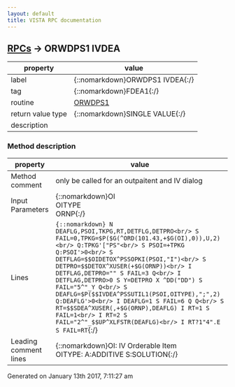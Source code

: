 ```yaml
---
layout: default
title: VISTA RPC documentation
---
```




## [RPCs](TableOfContent.md) &#8594; ORWDPS1 IVDEA 

 property | value 
--- | --- 
 label | {::nomarkdown}ORWDPS1 IVDEA{:/}
 tag | {::nomarkdown}FDEA1{:/}
 routine | [ORWDPS1](http://code.osehra.org/dox/Routine_ORWDPS1_source.html)
 return value type | {::nomarkdown}SINGLE VALUE{:/}
 description | 


### Method description

 property | value 
 --- | --- 
 Method comment | only be called for an outpaitent and IV dialog
 Input Parameters | {::nomarkdown}OI<br/>OITYPE<br/>ORNP{:/}
 Lines | ```{::nomarkdown} N DEAFLG,PSOI,TKPG,RT,DETFLG,DETPRO<br/> S FAIL=0,TPKG=$P($G(^ORD(101.43,+$G(OI),0)),U,2)<br/> Q:TPKG'["PS"<br/> S PSOI=+TPKG Q:PSOI'>0<br/> S DETFLAG=$$OIDETOX^PSSOPKI(PSOI,"I")<br/> S DETPRO=$$DETOX^XUSER(+$G(ORNP))<br/> I DETFLAG,DETPRO="" S FAIL=3 Q<br/> I DETFLAG,DETPRO>0 S Y=DETPRO X ^DD("DD") S FAIL="5^"_Y Q<br/> S DEAFLG=$P($$IVDEA^PSSUTIL1(PSOI,OITYPE),";",2) Q:DEAFLG'>0<br/> I DEAFLG=1 S FAIL=6 Q Q<br/> S RT=$$SDEA^XUSER(,+$G(ORNP),DEAFLG) I RT=1 S FAIL=1<br/> I RT=2 S FAIL="2^"_$$UP^XLFSTR(DEAFLG)<br/> I RT?1"4".E S FAIL=RT```{:/}
 Leading comment lines | {::nomarkdown}OI: IV Orderable Item<br/>OITYPE: A:ADDITIVE  S:SOLUTION{:/}




 Generated on January 13th 2017, 7:11:27 am